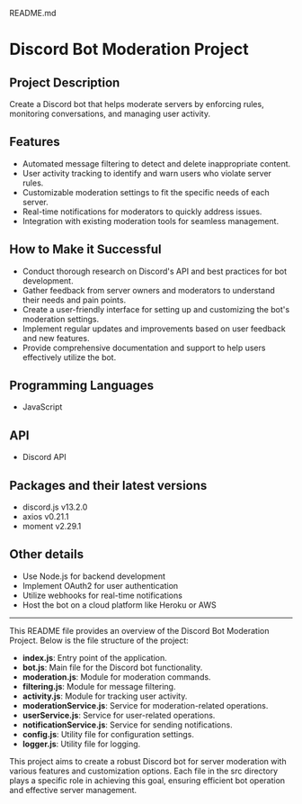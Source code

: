 README.md

# Discord Bot Moderation Project

## Project Description
Create a Discord bot that helps moderate servers by enforcing rules, monitoring conversations, and managing user activity.

## Features
- Automated message filtering to detect and delete inappropriate content.
- User activity tracking to identify and warn users who violate server rules.
- Customizable moderation settings to fit the specific needs of each server.
- Real-time notifications for moderators to quickly address issues.
- Integration with existing moderation tools for seamless management.

## How to Make it Successful
- Conduct thorough research on Discord's API and best practices for bot development.
- Gather feedback from server owners and moderators to understand their needs and pain points.
- Create a user-friendly interface for setting up and customizing the bot's moderation settings.
- Implement regular updates and improvements based on user feedback and new features.
- Provide comprehensive documentation and support to help users effectively utilize the bot.

## Programming Languages
- JavaScript

## API
- Discord API

## Packages and their latest versions
- discord.js v13.2.0
- axios v0.21.1
- moment v2.29.1

## Other details
- Use Node.js for backend development
- Implement OAuth2 for user authentication
- Utilize webhooks for real-time notifications
- Host the bot on a cloud platform like Heroku or AWS

---

This README file provides an overview of the Discord Bot Moderation Project. Below is the file structure of the project:

- **index.js**: Entry point of the application.
- **bot.js**: Main file for the Discord bot functionality.
- **moderation.js**: Module for moderation commands.
- **filtering.js**: Module for message filtering.
- **activity.js**: Module for tracking user activity.
- **moderationService.js**: Service for moderation-related operations.
- **userService.js**: Service for user-related operations.
- **notificationService.js**: Service for sending notifications.
- **config.js**: Utility file for configuration settings.
- **logger.js**: Utility file for logging.

This project aims to create a robust Discord bot for server moderation with various features and customization options. Each file in the src directory plays a specific role in achieving this goal, ensuring efficient bot operation and effective server management.